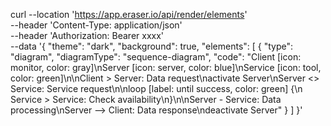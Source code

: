 curl --location 'https://app.eraser.io/api/render/elements' \
--header 'Content-Type: application/json' \
--header 'Authorization: Bearer xxxx' \
--data '{
    "theme": "dark",
    "background": true,
    "elements": [
        {
            "type": "diagram",
            "diagramType": "sequence-diagram",
            "code": "Client [icon: monitor, color: gray]\nServer [icon: server, color: blue]\nService [icon: tool, color: green]\n\nClient > Server: Data request\nactivate Server\nServer <> Service: Service request\n\nloop [label: until success, color: green] {\n  Service > Service: Check availability\n}\n\nServer - Service: Data processing\nServer --> Client: Data response\ndeactivate Server"
        }
    ]
}'